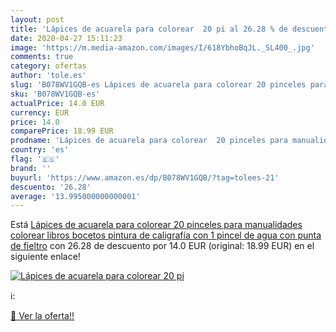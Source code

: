```yaml
---
layout: post
title: 'Lápices de acuarela para colorear  20 pi al 26.28 % de descuento'
date: 2020-04-27 15:11:23
image: 'https://m.media-amazon.com/images/I/618YbhoBqJL._SL400_.jpg'
comments: true
category: ofertas
author: 'tole.es'
slug: 'B078WV1GQB-es Lápices de acuarela para colorear 20 pinceles para...'
sku: 'B078WV1GQB-es'
actualPrice: 14.0 EUR
currency: EUR
price: 14.0
comparePrice: 18.99 EUR
prodname: 'Lápices de acuarela para colorear  20 pinceles para manualidades  colorear libros  bocetos  pintura de caligrafía  con 1 pincel de agua con punta de fieltro'
country: 'es'
flag: '🇪🇸'
brand: ''
buyurl: 'https://www.amazon.es/dp/B078WV1GQB/?tag=tolees-21'
descuento: '26.28'
average: '13.995000000000001'
---
```


Está [Lápices de acuarela para colorear  20 pinceles para manualidades  colorear libros  bocetos  pintura de caligrafía  con 1 pincel de agua con punta de fieltro](https://www.amazon.es/dp/B078WV1GQB/?tag=tolees-21) con 26.28 de descuento por 14.0 EUR (original: 18.99 EUR) en el siguiente enlace!

[![Lápices de acuarela para colorear  20 pi](https://m.media-amazon.com/images/I/618YbhoBqJL._SL400_.jpg)](https://www.amazon.es/dp/B078WV1GQB/?tag=tolees-21)

ℹ️:


[🛒 Ver la oferta!!](https://www.amazon.es/dp/B078WV1GQB/?tag=tolees-21)

